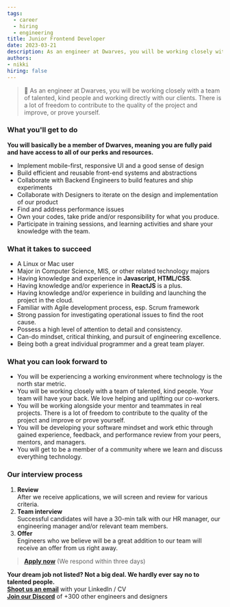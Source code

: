```yaml
---
tags:
  - career
  - hiring
  - engineering
title: Junior Frontend Developer
date: 2023-03-21
description: As an engineer at Dwarves, you will be working closely with a team of talented, kind people and working directly with our clients. There is a lot of freedom to contribute to the quality of the project and improve, or prove yourself
authors:
- nikki
hiring: false
---
```

> 🤝 As an engineer at Dwarves, you will be working closely with a team of talented, kind people and working directly with our clients. There is a lot of freedom to contribute to the quality of the project and improve, or prove yourself.

### What you'll get to do
**You will basically be a member of Dwarves, meaning you are fully paid and have access to all of our perks and resources.**

- Implement mobile-first, responsive UI and a good sense of design
- Build efficient and reusable front-end systems and abstractions
- Collaborate with Backend Engineers to build features and ship experiments
- Collaborate with Designers to iterate on the design and implementation of our product
- Find and address performance issues
- Own your codes, take pride and/or responsibility for what you produce.
- Participate in training sessions, and learning activities and share your knowledge with the team.

### What it takes to succeed
- A Linux or Mac user
- Major in Computer Science, MIS, or other related technology majors
- Having knowledge and experience in **Javascript, HTML/CSS**.
- Having knowledge and/or experience in **ReactJS** is a plus.
- Having knowledge and/or experience in building and launching the project in the cloud.
- Familiar with Agile development process, esp. Scrum framework
- Strong passion for investigating operational issues to find the root cause.
- Possess a high level of attention to detail and consistency.
- Can-do mindset, critical thinking, and pursuit of engineering excellence.
- Being both a great individual programmer and a great team player.

### What you can look forward to
- You will be experiencing a working environment where technology is the north star metric.
- You will be working closely with a team of talented, kind people. Your team will have your back. We love helping and uplifting our co-workers.
- You will be working alongside your mentor and teammates in real projects. There is a lot of freedom to contribute to the quality of the project and improve or prove yourself.
- You will be developing your software mindset and work ethic through gained experience, feedback, and performance review from your peers, mentors, and managers.
- You will get to be a member of a community where we learn and discuss everything technology.

### Our interview process
1. **Review**<br>After we receive applications, we will screen and review for various criteria.
2. **Team interview**<br>Successful candidates will have a 30-min talk with our HR manager, our engineering manager and/or relevant team members.
3. **Offer**<br>Engineers who we believe will be a great addition to our team will receive an offer from us right away.

> **[Apply now](mailto:spawn@d.foundation)** (We respond within three days)

**Your dream job not listed? Not a big deal. We hardly ever say no to talented people.**\
[**Shoot us an email**](mailto:spawn@dwarvesv.com) with your LinkedIn / CV\
[**Join our Discord**](https://discord.gg/dwarvesv) of +300 other engineers and designers